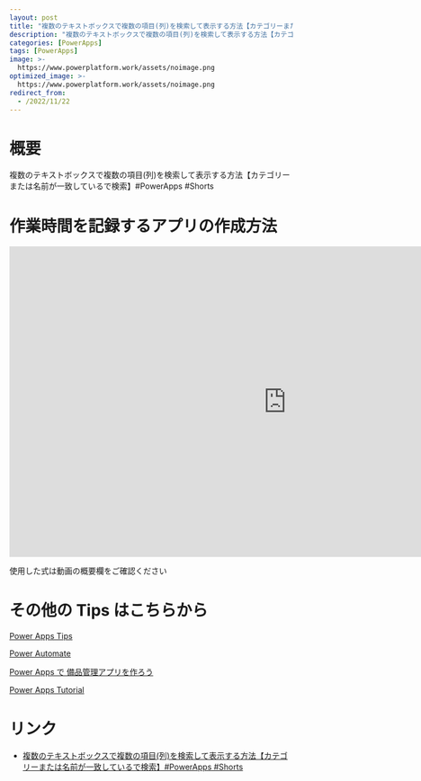 ```yaml
---
layout: post
title: "複数のテキストボックスで複数の項目(列)を検索して表示する方法【カテゴリーまたは名前が一致しているで検索】#PowerApps  #Shorts"
description: "複数のテキストボックスで複数の項目(列)を検索して表示する方法【カテゴリーまたは名前が一致しているで検索】#PowerApps  #Shortsを動画で分かりやすく解説"
categories: [PowerApps]
tags: [PowerApps]
image: >-
  https://www.powerplatform.work/assets/noimage.png
optimized_image: >-
  https://www.powerplatform.work/assets/noimage.png
redirect_from:
  - /2022/11/22
---
```



#  概要

複数のテキストボックスで複数の項目(列)を検索して表示する方法【カテゴリーまたは名前が一致しているで検索】#PowerApps  #Shorts


# 作業時間を記録するアプリの作成方法

<iframe width="983" height="553" src="https://www.youtube.com/embed/YU35E5FoAG4" title="YouTube video player" frameborder="0" allow="accelerometer; autoplay; clipboard-write; encrypted-media; gyroscope; picture-in-picture" allowfullscreen></iframe>


使用した式は動画の概要欄をご確認ください


# その他の Tips はこちらから

[Power Apps Tips](https://www.youtube.com/watch?v=VrAQf3JQ7yM&list=PLVhFi1fb3DqakSLVMn22DDcySXh9jtzi- )


[Power Automate](https://www.youtube.com/watch?v=-YnJYT0ASEM&list=PLVhFi1fb3Dqbzic6GieqnLFgD3aTj-eHA)


[Power Apps で 備品管理アプリを作ろう](https://www.youtube.com/playlist?list=PLVhFi1fb3DqZM3HKb8Hea6XEL96990Fyn)


[Power Apps Tutorial](https://www.youtube.com/playlist?list=PLVhFi1fb3DqalxpL974VvAJvV4iWoSbe_)


# リンク


- [複数のテキストボックスで複数の項目(列)を検索して表示する方法【カテゴリーまたは名前が一致しているで検索】#PowerApps  #Shorts](https://www.youtube.com/watch?v=YU35E5FoAG4)

